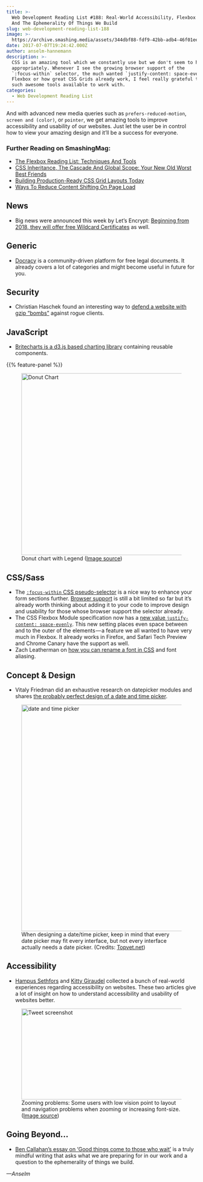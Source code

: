```yaml
---
title: >-
  Web Development Reading List #188: Real-World Accessibility, Flexbox Madness,
  And The Ephemerality Of Things We Build
slug: web-development-reading-list-188
image: >-
  https://archive.smashing.media/assets/344dbf88-fdf9-42bb-adb4-46f01eedd629/9a09068b-73e9-46c5-9b04-2ecbe984328d/donut-chart-preview-opt.png
date: 2017-07-07T19:24:42.000Z
author: anselm-hannemann
description: >-
  CSS is an amazing tool which we constantly use but we don't seem to honor it
  appropriately. Whenever I see the growing browser support of the
  `:focus-within` selector, the much wanted `justify-content: space-evenly` for
  Flexbox or how great CSS Grids already work, I feel really grateful to have
  such awesome tools available to work with.
categories:
  - Web Development Reading List
---
```

And with advanced new media queries such as `prefers-reduced-motion`, `screen and (color)`, or `pointer`, we get amazing tools to improve accessibility and usability of our websites. Just let the user be in control how to view your amazing design and it’ll be a success for everyone.</p>

### <span class="rh">Further Reading</span> on SmashingMag:

*   [The Flexbox Reading List: Techniques And Tools](https://www.smashingmagazine.com/2016/02/the-flexbox-reading-list/)
*   [CSS Inheritance, The Cascade And Global Scope: Your New Old Worst Best Friends](https://www.smashingmagazine.com/2016/11/css-inheritance-cascade-global-scope-new-old-worst-best-friends/)
*   [Building Production-Ready CSS Grid Layouts Today](https://www.smashingmagazine.com/2017/06/building-production-ready-css-grid-layout/)
*   [Ways To Reduce Content Shifting On Page Load](https://www.smashingmagazine.com/2016/08/ways-to-reduce-content-shifting-on-page-load/)

## News

*   Big news were announced this week by Let’s Encrypt: [Beginning from 2018, they will offer free Wildcard Certificates](https://letsencrypt.org//2017/07/06/wildcard-certificates-coming-jan-2018.html) as well.</p>

## Generic

*   [Docracy](https://www.docracy.com/) is a community-driven platform for free legal documents. It already covers a lot of categories and might become useful in future for you.</p>

## Security

*   Christian Haschek found an interesting way to [defend a website with gzip “bombs”](https://blog.haschek.at/2017/how-to-defend-your-website-with-zip-bombs.html) against rogue clients.</p>

## JavaScript

*   [Britecharts is a d3.js based charting library](https://eventbrite.github.io/britecharts/) containing reusable components.

{{% feature-panel %}}

<figure><a href="https://eventbrite.github.io/britecharts/tutorial-donut.html"><img loading="lazy" decoding="async" src="https://archive.smashing.media/assets/344dbf88-fdf9-42bb-adb4-46f01eedd629/d578ee9b-ffbc-45d9-a460-1bef3b0df7ff/donut-chart-800w-opt.png" width="800" height="482" alt="Donut Chart" /></a><figcaption>Donut chart with Legend (<a href="https://eventbrite.github.io/britecharts/tutorial-donut.html">Image source</a>)</figcaption></figure>

## CSS/Sass

*   The [`:focus-within` CSS pseudo-selector](https://codepen.io/matuzo/pen/awdevz) is a nice way to enhance your form sections further. [Browser support](https://caniuse.com/#search=%3Afocus-within) is still a bit limited so far but it’s already worth thinking about adding it to your code to improve design and usability for those whose browser support the selector already.
*   The CSS Flexbox Module specification now has a [new value `justify-content: space-evenly`](https://codepen.io/matuzo/pen/GmXVWo?editors=1100). This new setting places even space between and to the outer of the elements — a feature we all wanted to have very much in Flexbox. It already works in Firefox, and Safari Tech Preview and Chrome Canary have the support as well.
*   Zach Leatherman on [how you can rename a font in CSS](https://www.zachleat.com/web/rename-font/) and font aliasing.</p>

## Concept & Design

*   Vitaly Friedman did an exhaustive research on datepicker modules and shares [the probably perfect design of a date and time picker](https://www.smashingmagazine.com/2017/07/designing-perfect-date-time-picker/).

<figure><a href="https://www.smashingmagazine.com/2017/07/designing-perfect-date-time-picker/"><img loading="lazy" decoding="async" src="https://archive.smashing.media/assets/344dbf88-fdf9-42bb-adb4-46f01eedd629/ce8f6129-cda7-4ffc-b101-8c9f0274585e/topvet-flow.gif" width="800" height="600" alt="date and time picker" /></a><figcaption>When designing a date/time picker, keep in mind that every date picker may fit every interface, but not every interface actually needs a date picker. (Credits: <a href="https://topvet.net">Topvet.net</a>)</figcaption></figure>

## Accessibility

*   [Hampus Sethfors](https://axesslab.com/accessibility-according-to-pwd/) and [Kitty Giraudel](https://hugogiraudel.com/2017/07/02/accessibility-feedback/) collected a bunch of real-world experiences regarding accessibility on websites. These two articles give a lot of insight on how to understand accessibility and usability of websites better.

<figure><a href="https://axesslab.com/accessibility-according-to-pwd/"><img loading="lazy" decoding="async" src="https://archive.smashing.media/assets/344dbf88-fdf9-42bb-adb4-46f01eedd629/01a72d1e-ba93-4547-baf1-500674f199f0/kir-kolyshkin-tweet-opt.png" width="600" height="241" alt="Tweet screenshot" /></a><figcaption>Zooming problems: Some users with low vision point to layout and navigation problems when zooming or increasing font-size. (<a href="https://axesslab.com/accessibility-according-to-pwd/">Image source</a>)</figcaption></figure>

## Going Beyond...

*   [Ben Callahan’s essay on ‘Good things come to those who wait’](https://www.offscreenmag.com/blog/the-grip-of-now) is a truly mindful writing that asks what we are preparing for in our work and a question to the ephemerality of things we build.

_—Anselm_

